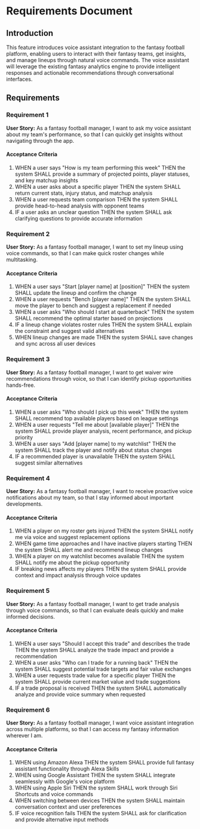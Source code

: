 # Requirements Document

## Introduction

This feature introduces voice assistant integration to the fantasy football platform, enabling users to interact with their fantasy teams, get insights, and manage lineups through natural voice commands. The voice assistant will leverage the existing fantasy analytics engine to provide intelligent responses and actionable recommendations through conversational interfaces.

## Requirements

### Requirement 1

**User Story:** As a fantasy football manager, I want to ask my voice assistant about my team's performance, so that I can quickly get insights without navigating through the app.

#### Acceptance Criteria

1. WHEN a user says "How is my team performing this week" THEN the system SHALL provide a summary of projected points, player statuses, and key matchup insights
2. WHEN a user asks about a specific player THEN the system SHALL return current stats, injury status, and matchup analysis
3. WHEN a user requests team comparison THEN the system SHALL provide head-to-head analysis with opponent teams
4. IF a user asks an unclear question THEN the system SHALL ask clarifying questions to provide accurate information

### Requirement 2

**User Story:** As a fantasy football manager, I want to set my lineup using voice commands, so that I can make quick roster changes while multitasking.

#### Acceptance Criteria

1. WHEN a user says "Start [player name] at [position]" THEN the system SHALL update the lineup and confirm the change
2. WHEN a user requests "Bench [player name]" THEN the system SHALL move the player to bench and suggest a replacement if needed
3. WHEN a user asks "Who should I start at quarterback" THEN the system SHALL recommend the optimal starter based on projections
4. IF a lineup change violates roster rules THEN the system SHALL explain the constraint and suggest valid alternatives
5. WHEN lineup changes are made THEN the system SHALL save changes and sync across all user devices

### Requirement 3

**User Story:** As a fantasy football manager, I want to get waiver wire recommendations through voice, so that I can identify pickup opportunities hands-free.

#### Acceptance Criteria

1. WHEN a user asks "Who should I pick up this week" THEN the system SHALL recommend top available players based on league settings
2. WHEN a user requests "Tell me about [available player]" THEN the system SHALL provide player analysis, recent performance, and pickup priority
3. WHEN a user says "Add [player name] to my watchlist" THEN the system SHALL track the player and notify about status changes
4. IF a recommended player is unavailable THEN the system SHALL suggest similar alternatives

### Requirement 4

**User Story:** As a fantasy football manager, I want to receive proactive voice notifications about my team, so that I stay informed about important developments.

#### Acceptance Criteria

1. WHEN a player on my roster gets injured THEN the system SHALL notify me via voice and suggest replacement options
2. WHEN game time approaches and I have inactive players starting THEN the system SHALL alert me and recommend lineup changes
3. WHEN a player on my watchlist becomes available THEN the system SHALL notify me about the pickup opportunity
4. IF breaking news affects my players THEN the system SHALL provide context and impact analysis through voice updates

### Requirement 5

**User Story:** As a fantasy football manager, I want to get trade analysis through voice commands, so that I can evaluate deals quickly and make informed decisions.

#### Acceptance Criteria

1. WHEN a user says "Should I accept this trade" and describes the trade THEN the system SHALL analyze the trade impact and provide a recommendation
2. WHEN a user asks "Who can I trade for a running back" THEN the system SHALL suggest potential trade targets and fair value exchanges
3. WHEN a user requests trade value for a specific player THEN the system SHALL provide current market value and trade suggestions
4. IF a trade proposal is received THEN the system SHALL automatically analyze and provide voice summary when requested

### Requirement 6

**User Story:** As a fantasy football manager, I want voice assistant integration across multiple platforms, so that I can access my fantasy information wherever I am.

#### Acceptance Criteria

1. WHEN using Amazon Alexa THEN the system SHALL provide full fantasy assistant functionality through Alexa Skills
2. WHEN using Google Assistant THEN the system SHALL integrate seamlessly with Google's voice platform
3. WHEN using Apple Siri THEN the system SHALL work through Siri Shortcuts and voice commands
4. WHEN switching between devices THEN the system SHALL maintain conversation context and user preferences
5. IF voice recognition fails THEN the system SHALL ask for clarification and provide alternative input methods